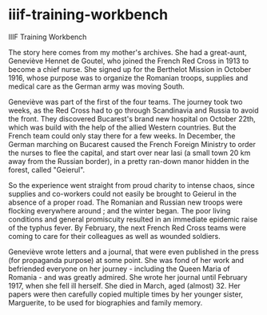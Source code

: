 # iiif-training-workbench
IIIF Training Workbench

The story here comes from my mother's archives. She had a great-aunt, Geneviève Hennet de Goutel, who joined the French Red Cross in 1913 to become a chief nurse. She signed up for the Berthelot Mission in October 1916, whose purpose was to organize the Romanian troops, supplies and medical care as the German army was moving South.

Geneviève was part of the first of the four teams. The journey took two weeks, as the Red Cross had to go through Scandinavia and Russia to avoid the front. They discovered Bucarest's brand new hospital on October 22th, which was build with the help of the allied Western countries. But the French team could only stay there for a few weeks. In December, the German marching on Bucarest caused the French Foreign Ministry to order the nurses to flee the capital, and start over near Iasi (a small town 20 km away from the Russian border), in a pretty ran-down manor hidden in the forest, called "Geierul".

So the experience went straight from proud charity to intense chaos, since supplies and co-workers could not easily be brought to Geierul in the absence of a proper road. The Romanian and Russian new troops were flocking everywhere around ; and the winter began. The poor living conditions and general promiscuity resulted in an immediate epidemic raise of the typhus fever. By February, the next French Red Cross teams were coming to care for their colleagues as well as wounded soldiers.

Geneviève wrote letters and a journal, that were even published in the press (for propaganda purpose) at some point. She was fond of her work and befriended everyone on her journey - including the Queen Maria of Romania - and was greatly admired. She wrote her journal until February 1917, when she fell ill herself. She died in March, aged (almost) 32. Her papers were then carefully copied multiple times by her younger sister, Marguerite, to be used for biographies and family memory.
